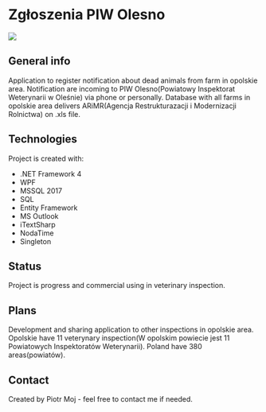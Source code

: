 # Zgłoszenia PIW Olesno
![](https://user-images.githubusercontent.com/44526067/77356742-335c1600-6d47-11ea-9d92-e82c547fe8da.jpg)
## General info
Application to register notification about dead animals from farm in opolskie area. Notification are incoming to PIW Olesno(Powiatowy Inspektorat Weterynarii w Oleśnie) via phone or personally.
Database with all farms in opolskie area delivers ARiMR(Agencja Restrukturazacji i Modernizacji Rolnictwa) on .xls file. 

## Technologies
Project is created with:
* .NET Framework 4
* WPF
* MSSQL 2017
* SQL
* Entity Framework
* MS Outlook
* iTextSharp
* NodaTime
* Singleton

## Status
Project is progress and commercial using in veterinary inspection. 

## Plans
Development and sharing application to other inspections in opolskie area. Opolskie have 11 veterynary inspection(W opolskim powiecie jest 11 Powiatowych Inspektoratów Weterynarii). Poland have 380 areas(powiatów).

## Contact
Created by Piotr Moj - feel free to contact me if needed.
